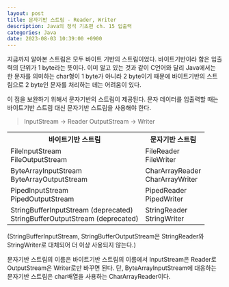 ```yaml
---
layout: post
title: 문자기반 스트림 - Reader, Writer
description: Java의 정석 기초편 ch. 15 입출력
categories: Java
date: 2023-08-03 10:39:00 +0900
---
```

지금까지 알아본 스트림은 모두 바이트 기반의 스트림이었다. 바이트기반이라 함은 입출력의 단위가 1 byte라는 뜻이다. 이미 알고 있는 것과 같이 C언어와 달리 Java에서는 한 문자를 의미하는 char형이 1 byte가 아니라 2 byte이기 때문에 바이트기반의 스트림으로 2 byte인 문자를 처리하는 데는 어려움이 있다.

이 점을 보완하기 위해서 문자기반의 스트림이 제공된다. 문자 데이터를 입출력할 때는 바이트기반 스트림 대신 문자기반 스트림을 사용해야 한다.

> InputStream → Reader
> OutputStream → Writer

<table>
    <tr>
        <th>바이트기반 스트림</th>
        <th>문자기반 스트림</th>
    </tr>
    <tr>
        <td>FileInputStream<br>FileOutputStream</td>
        <td>FileReader<br>FileWriter</td>
    </tr>
    <tr>
        <td>ByteArrayInputStream<br>ByteArrayOutputStream</td>
        <td>CharArrayReader<br>CharArrayWriter</td>
    </tr>
    <tr>
        <td>PipedInputStream<br>PipedOutputStream</td>
        <td>PipedReader<br>PipedWriter</td>
    </tr>
    <tr>
        <td>StringBufferInputStream (deprecated)<br>StringBufferOutputStream (deprecated)</td>
        <td>StringReader<br>StringWriter</td>
    </tr>
</table>

(StringBufferInputStream, StringBufferOutputStream은 StringReader와 StringWriter로 대체되어 더 이상 사용되지 않는다.)

문자기반 스트림의 이름은 바이트기반 스트림의 이름에서 InputStream은 Reader로 OutputStream은 Writer로만 바꾸면 된다. 단, ByteArrayInputStream에 대응하는 문자기반 스트림은 char배열을 사용하는 CharArrayReader이다.